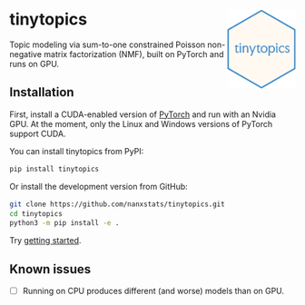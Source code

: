# tinytopics <img src="assets/logo.png" align="right" width="120" />

Topic modeling via sum-to-one constrained Poisson non-negative
matrix factorization (NMF), built on PyTorch and runs on GPU.

## Installation

First, install a CUDA-enabled version of
[PyTorch](https://pytorch.org/get-started/locally/) and run with an Nvidia GPU.
At the moment, only the Linux and Windows versions of PyTorch support CUDA.

You can install tinytopics from PyPI:

```bash
pip install tinytopics
```

Or install the development version from GitHub:

```bash
git clone https://github.com/nanxstats/tinytopics.git
cd tinytopics
python3 -m pip install -e .
```

Try [getting started](articles/get-started.md).

## Known issues

- [ ] Running on CPU produces different (and worse) models than on GPU.
